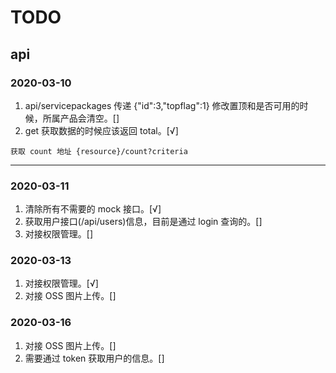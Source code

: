 # TODO

## api

### 2020-03-10

1. api/servicepackages 传递 {"id":3,"topflag":1} 修改置顶和是否可用的时候，所属产品会清空。[]
2. get 获取数据的时候应该返回 total。[√]

```
获取 count 地址 {resource}/count?criteria
```

---

### 2020-03-11

1. 清除所有不需要的 mock 接口。[√]
2. 获取用户接口(/api/users)信息，目前是通过 login 查询的。[]
3. 对接权限管理。[]

### 2020-03-13
1. 对接权限管理。[√]
2. 对接 OSS 图片上传。[]

### 2020-03-16
1. 对接 OSS 图片上传。[]
2. 需要通过 token 获取用户的信息。[]